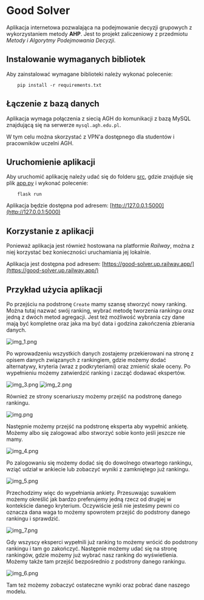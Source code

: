 # Good Solver
Aplikacja internetowa pozwalająca na podejmowanie decyzji grupowych z wykorzystaniem metody **AHP**. Jest to projekt zaliczeniowy z przedmiotu *Metody i Algorytmy Podejmowania Decyzji*.

## Instalowanie wymaganych bibliotek
Aby zainstalować wymagane biblioteki należy wykonać polecenie:
```
    pip install -r requirements.txt
```

## Łączenie z bazą danych
Aplikacja wymaga połączenia z siecią AGH do komunikacji z bazą MySQL znajdującą się na serwerze `mysql.agh.edu.pl`.

W tym celu można skorzystać z VPN'a dostępnego dla studentów i pracowników uczelni AGH.

## Uruchomienie aplikacji
Aby uruchomić aplikację należy udać się do folderu [src](/src/), gdzie znajduje się plik [app.py](/src/app.py) i wykonać polecenie:
```
    flask run
```
Aplikacja będzie dostępna pod adresem: [http://127.0.0.1:5000](http://127.0.0.1:5000)

## Korzystanie z aplikacji
Ponieważ aplikacja jest również hostowana na platformie *Railway*, można z niej korzystać bez konieczności uruchamiania jej lokalnie.

Aplikacja jest dostępna pod adresem: [https://good-solver.up.railway.app/](https://good-solver.up.railway.app/)


## Przykład użycia aplikacji
Po przejściu na podstronę `Create` mamy szansę stworzyć nowy ranking. Można tutaj nazwać swój ranking, wybrać metodę tworzenia rankingu oraz jedną z dwóch metod agregacji. Jest też możliwość wybrania czy dane mają być kompletne oraz jaka ma być data i godzina zakończenia zbierania danych.

![img_1.png](images/img_1.png)

Po wprowadzeniu wszystkich danych zostajemy przekierowani na stronę z opisem danych związanych z rankingiem, gdzie możemy dodać alternatywy, kryteria (wraz z podkryteriami) oraz zmienić skale oceny. Po wypełnieniu możemy zatwierdzić ranking i zacząć dodawać ekspertów.

![img_3.png](images/img_3.png)
![img_2.png](images/img_2.png)

Również ze strony scenariuszy możemy przejść na podstronę danego rankingu.

![img.png](images/img.png)

Następnie możemy przejść na podstronę eksperta aby wypełnić ankietę. Możemy albo się zalogować albo stworzyć sobie konto jeśli jeszcze nie mamy.

![img_4.png](images/img_4.png)

Po zalogowaniu się możemy dodać się do dowolnego otwartego rankingu, wziąć udział w ankiecie lub zobaczyć wyniki z zamkniętego już rankingu.

![img_5.png](images/img_5.png)

Przechodzimy więc do wypełniania ankiety. Przesuwając suwakiem możemy określić jak bardzo preferujemy jedną rzecz od drugiej w kontekście danego kryterium. Oczywiście jeśli nie jesteśmy pewni co oznacza dana waga to możemy spowrotem przejść do podstrony danego rankingu i sprawdzić.

![img_7.png](images/img_7.png)

Gdy wszyscy eksperci wypełnili już ranking to możemy wrócić do podstrony rankingu i tam go zakończyć. Następnie możemy udać się na stronę rankingów, gdzie możemy już wybrać nasz ranking do wyświetlenia. Możemy także tam przejść bezpośrednio z podstrony danego rankingu.

![img_6.png](images/img_6.png)

Tam też możemy zobaczyć ostateczne wyniki oraz pobrać dane naszego modelu.
